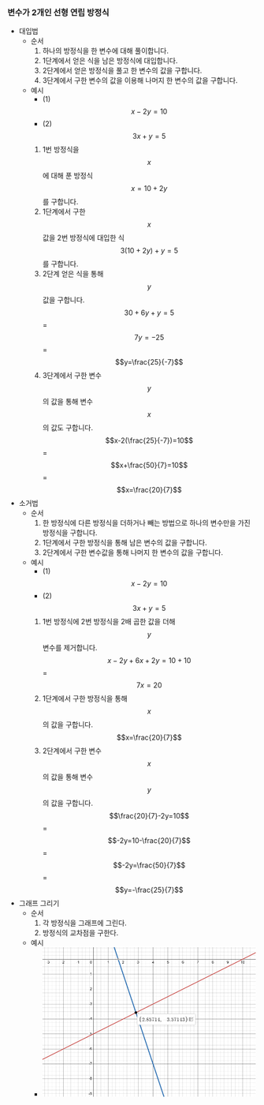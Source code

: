 ### 변수가 2개인 선형 연립 방정식
- 대입법
  - 순서
    1. 하나의 방정식을 한 변수에 대해 풀이합니다.
    2. 1단계에서 얻은 식을 남은 방정식에 대입합니다.
    3. 2단계에서 얻은 방정식을 풀고 한 변수의 값을 구합니다.
    4. 3단계에서 구한 변수의 값을 이용해 나머지 한 변수의 값을 구합니다.
  - 예시
    - (1) $$x-2y=10$$
    - (2) $$3x+y=5$$
    1. 1번 방정식을 $$x$$에 대해 푼 방정식 $$x=10+2y$$를 구합니다.
    2. 1단계에서 구한 $$x$$ 값을 2번 방정식에 대입한 식 $$3(10+2y)+y=5$$를 구합니다.
    3. 2단계 얻은 식을 통해 $$y$$ 값을 구합니다.<br>
    $$30+6y+y=5$$
    = $$7y=-25$$
    = $$y=\frac{25}{-7}$$
    4. 3단계에서 구한 변수 $$y$$의 값을 통해 변수 $$x$$의 값도 구합니다.<br>
    $$x-2(\frac{25}{-7})=10$$
    =$$x+\frac{50}{7}=10$$
    =$$x=\frac{20}{7}$$
- 소거법
  - 순서
    1. 한 방정식에 다른 방정식을 더하거나 빼는 방법으로 하나의 변수만을 가진 방정식을 구합니다.
    2. 1단계에서 구한 방정식을 통해 남은 변수의 값을 구합니다.
    3. 2단계에서 구한 변수값을 통해 나머지 한 변수의 값을 구합니다.
  - 예시
    - (1) $$x-2y=10$$
    - (2) $$3x+y=5$$
    1. 1번 방정식에 2번 방정식을 2배 곱한 값을 더해 $$y$$ 변수를 제거합니다.<br>
    $$x-2y+6x+2y=10+10$$
    =$$7x=20$$
    2. 1단계에서 구한 방정식을 통해 $$x$$의 값을 구합니다.<br>
    $$x=\frac{20}{7}$$
    3. 2단계에서 구한 변수 $$x$$의 값을 통해 변수 $$y$$의 값을 구합니다.<br>
    $$\frac{20}{7}-2y=10$$
    =$$-2y=10-\frac{20}{7}$$
    =$$-2y=\frac{50}{7}$$
    =$$y=-\frac{25}{7}$$
- 그래프 그리기
  - 순서
    1. 각 방정식을 그래프에 그린다.
    2. 방정식의 교차점을 구한다.
  - 예시
    - ![alt text](../images/선형대수학-단일%20행령%20연산-그래프%20그리기%20예시.png)